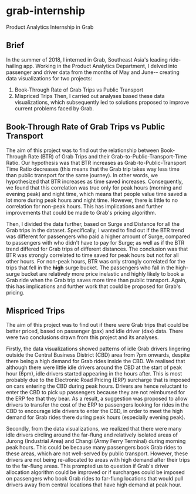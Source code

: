 # grab-internship
Product Analytics Internship in Grab

## Brief
In the summer of 2018, I interned in Grab, Southeast Asia's leading ride-hailing app. Working in the Product Analytics Department, I delved into passenger and driver data from the months of May and June-- creating data visualizations for two projects: 
1. Book-Through Rate of Grab Trips vs Public Transport
2. Mispriced Trips
Then, I carried out analyses based these data visualizations, which subsequently led to solutions proposed to improve current problems faced by Grab.

## Book-Through Rate of Grab Trips vs Public Transport
The aim of this project was to find out the relationship between Book-Through Rate (BTR) of Grab Trips and their Grab-to-Public-Transport-Time Ratio. Our hypothesis was that BTR increases as Grab-to-Public-Transport Time Ratio decreases (this means that the Grab trip takes way less time than public transport for the same journey). In other words, we hypothesized that BTR increases as time saved increases. Consequently, we found that this correlation was true only for peak hours (morning and evening peak) and night time, which means that people value time saved a lot more during peak hours and night time. However, there is little to no correlation for non-peak hours. This has implications and further improvements that could be made to Grab's pricing algorithm.

Then, I divided the data further, based on Surge and Distance for all the Grab trips in the dataset. Specifically, I wanted to find out if the BTR trend was different for passengers who paid a higher amount of Surge, compared to passengers with who didn't have to pay for Surge; as well as if the BTR trend differed for Grab trips of different distances. The conclusion was that BTR was strongly correlated to time saved for peak hours but not for all other hours. For non-peak hours, BTR was only strongly correlated for the trips that fell in the **high** surge bucket. The passengers who fall in the high-surge bucket are relatively  more price inelastic and highly likely to book a Grab ride when the Grab trip saves more time than public transport. Again, this has implications and further work that could be proposed for Grab's pricing.

## Mispriced Trips
The aim of this project was to find out if there were Grab trips that could be better priced, based on passenger (pax) and idle driver (dax) data. There were two conclusions drawn from this project and its analyses. 

Firstly, the data visualizations showed patterns of idle Grab drivers lingering outside the Central Business District (CBD) area from 7pm onwards, despite there being a high demand for Grab rides inside the CBD. We realised that although there were little idle drivers around the CBD at the start of peak hour (6pm), idle drivers started appearing in the hours after. This is most probably due to the Electronic Road Pricing (ERP) surcharge that is imposed on cars entering the CBD during peak hours. Drivers are hence reluctant to enter the CBD to pick up passengers because they are not reimbursed for the ERP fee that they bear. As a result, a suggestion was proposed to allow drivers to transfer the cost of the ERP to passengers looking for rides in the CBD to encourage idle drivers to enter the CBD, in order to meet the high demand for Grab rides there during peak hours (especially evening peak).

Secondly, from the data visualizations, we realized that there were many idle drivers circling around the far-flung and relatively isolated areas of Jurong (Industrial Area) and Changi (Army Ferry Terminal) during morning peak hours. This could be because many passengers book Grab rides to these areas, which are not well-served by public transport. However, these drivers are not being re-allocated to areas with high demand after their trips to the far-flung areas. This prompted us to question if Grab's driver allocation algorithm could be improved or if surcharges could be imposed on passengers who book Grab rides to far-flung locations that would pull drivers away from central locations that have high demand at peak hour.